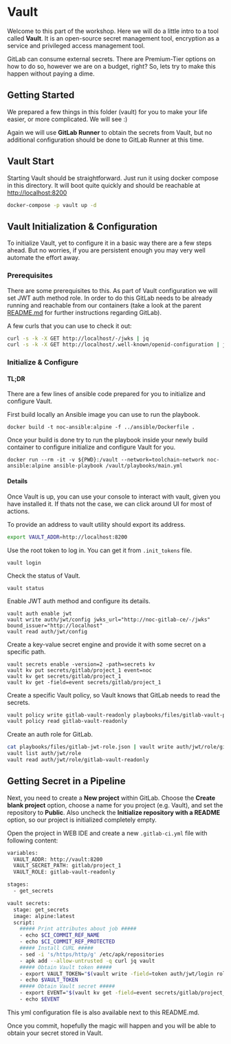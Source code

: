 # Vault

Welcome to this part of the workshop. Here we will do a little intro to a tool called **Vault**. It is an open-source secret management tool, encryption as a service and privileged access management tool.

GitLab can consume external secrets. There are Premium-Tier options on how to do so, however we are on a budget, right? So, lets try to make this happen without paying a dime.

## Getting Started

We prepared a few things in this folder (vault) for you to make your life easier, or more complicated. We will see :)

Again we will use **GitLab Runner** to obtain the secrets from Vault, but no additional configuration should be done to GitLab Runner at this time.

## Vault Start

Starting Vault should be straightforward. Just run it using docker compose in this directory. It will boot quite quickly and should be reachable at [http://localhost:8200](http://localhost:8200)

```bash
docker-compose -p vault up -d
```

## Vault Initialization & Configuration

To initialize Vault, yet to configure it in a basic way there are a few steps ahead. But no worries, if you are persistent enough you may very well automate the effort away.

### Prerequisites

There are some prerequisites to this. As part of Vault configuration we will set JWT auth method role. In order to do this GitLab needs to be already running and reachable from our containers (take a look at the parent [README.md](../terraform/README.md) for further instructions regarding GitLab).

A few curls that you can use to check it out:

```bash
curl -s -k -X GET http://localhost/-/jwks | jq
curl -s -k -X GET http://localhost/.well-known/openid-configuration | jq
```

### Initialize & Configure

#### TL;DR

There are a few lines of ansible code prepared for you to initialize and configure Vault. 

First build locally an Ansible image you can use to run the playbook.

```
docker build -t noc-ansible:alpine -f ../ansible/Dockerfile .
```

Once your build is done try to run the playbook inside your newly build container to configure initialize and configure Vault for you.

```
docker run --rm -it -v ${PWD}:/vault --network=toolchain-network noc-ansible:alpine ansible-playbook /vault/playbooks/main.yml
```

#### Details

Once Vault is up, you can use your console to interact with vault, given you have installed it.
If thats not the case, we can click around UI for most of actions.

To provide an address to vault utility should export its address.

```bash
export VAULT_ADDR=http://localhost:8200
```

Use the root token to log in. You can get it from `.init_tokens` file.
```
vault login
```

Check the status of Vault.
```
vault status
```

Enable JWT auth method and configure its details.
```
vault auth enable jwt
vault write auth/jwt/config jwks_url="http://noc-gitlab-ce/-/jwks" bound_issuer="http://localhost"
vault read auth/jwt/config
```

Create a key-value secret engine and provide it with some secret on a specific path.
```
vault secrets enable -version=2 -path=secrets kv
vault kv put secrets/gitlab/project_1 event=noc
vault kv get secrets/gitlab/project_1
vault kv get -field=event secrets/gitlab/project_1
```

Create a specific Vault policy, so Vault knows that GitLab needs to read the secrets.

```bash
vault policy write gitlab-vault-readonly playbooks/files/gitlab-vault-policy.hcl
vault policy read gitlab-vault-readonly
```

Create an auth role for GitLab.

```bash
cat playbooks/files/gitlab-jwt-role.json | vault write auth/jwt/role/gitlab-vault-readonly -
vault list auth/jwt/role
vault read auth/jwt/role/gitlab-vault-readonly
```

## Getting Secret in a Pipeline

Next, you need to create a **New project** within GitLab. Choose the **Create blank project** option, choose a name for you project (e.g. Vault), and set the repository to **Public**. Also uncheck the **Initialize repository with a README** option, so our project is initialized completely empty.

Open the project in WEB IDE and create a new `.gitlab-ci.yml` file with following content:

```bash
variables:
  VAULT_ADDR: http://vault:8200
  VAULT_SECRET_PATH: gitlab/project_1
  VAULT_ROLE: gitlab-vault-readonly

stages:
  - get_secrets

vault secrets:
  stage: get_secrets
  image: alpine:latest
  script:
    ##### Print attributes about job #####
    - echo $CI_COMMIT_REF_NAME
    - echo $CI_COMMIT_REF_PROTECTED
    ##### Install CURL #####
    - sed -i 's/https/http/g' /etc/apk/repositories
    - apk add --allow-untrusted -q curl jq vault
    ##### Obtain Vault token #####
    - export VAULT_TOKEN="$(vault write -field=token auth/jwt/login role=${VAULT_ROLE} jwt=$CI_JOB_JWT_V2)"
    - echo $VAULT_TOKEN
    ##### Obtain Vault secret #####
    - export EVENT="$(vault kv get -field=event secrets/gitlab/project_1)"
    - echo $EVENT
```

This yml configuration file is also available next to this README.md.

Once you commit, hopefully the magic will happen and you will be able to obtain your secret stored in Vault.
